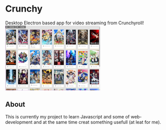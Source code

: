 # Crunchy
Desktop Electron based app for video streaming from Crunchyroll!
<img src="screen.png" width="300">
## About
This is currently my project to learn Javascript and some of web-development and at the same time creat something usefull (at leat for me). 
